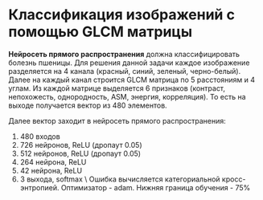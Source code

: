 # Классификация изображений с помощью GLCM матрицы
**Нейросеть прямого распространения** должна классифицировать болезнь пшеницы. Для решения данной задачи каждое изображение разделяется на 4 канала (красный, синий, зеленый, черно-белый). Далее на каждый канал строится GLCM матрица по 5 расстояниям и 4 углам. Из каждой матрице выделяется 6 признаков (контраст, непохожесть, однородность, ASM, энергия, корреляция). То есть на выходе получается вектор из 480 элементов.

Далее вектор заходит в нейросеть прямого распространения:
1. 480 входов
2. 726 нейронов, ReLU (дропаут 0.05)
3. 512 нейронов, ReLU (дропаут 0.05)
4. 264 нейрона, ReLU
5. 42 нейрона, ReLU
6. 3 выхода, softmax
\\
Ошибка вычисляется категориальной кросс-энтропией. Оптимизатор - adam. Нижняя граница обучения - 75%
